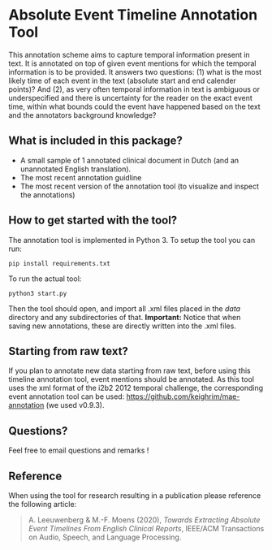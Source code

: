 # Absolute Event Timeline Annotation Tool
This annotation scheme aims to capture temporal information present in text. It is annotated on top of given event mentions for which the temporal information is to be provided. It answers two questions: (1) what is the most likely time of each event in the text (absolute start and end calender points)? And (2), as very often temporal information in text is ambiguous or underspecified and there is uncertainty for the reader on the exact event time, within what bounds could the event have happened based on the text and the annotators background knowledge?

## What is included in this package?
- A small sample of 1 annotated clinical document in Dutch (and an unannotated English translation). 
- The most recent annotation guidline
- The most recent version of the annotation tool (to visualize and inspect the annotations)

## How to get started with the tool?
The annotation tool is implemented in Python 3. To setup the tool you can run:
```
pip install requirements.txt
```
To run the actual tool:
```
python3 start.py
```
Then the tool should open, and import all .xml files placed in the *data* directory and any subdirectories of that. 
**Important:** Notice that when saving new annotations, these are directly written into the .xml files.

## Starting from raw text?
If you plan to annotate new data starting from raw text, before using this timeline annotation tool, event mentions should be annotated.
As this tool uses the xml format of the i2b2 2012 temporal challenge, the corresponding event annotation tool can be used:
https://github.com/keighrim/mae-annotation (we used v0.9.3).

## Questions?
Feel free to email questions and remarks !

## Reference
When using the tool for research resulting in a publication please reference the following article:
> A. Leeuwenberg & M.-F. Moens (2020), *Towards Extracting Absolute Event Timelines From English Clinical Reports*, IEEE/ACM Transactions on Audio, Speech, and Language Processing.

